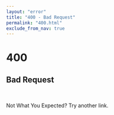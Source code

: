 ```yaml
---
layout: "error"
title: "400 - Bad Request"
permalink: "400.html"
exclude_from_nav: true
---
```


  <div id="panel" class="panel text-center">
    <span class="error-icons fa-stack fa-lg">
      <i class="fa fa-stack-2x fa-circle-thin"></i>
      <span >
        <h1 class="fa-stack-1x">400</h1>
      </span>
    </span>
    <h2 class="error-icon-msg">Bad Request</h2>
    <br />
    <p>Not What You Expected? Try another link.</p>
  </div>
